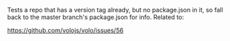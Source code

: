 Tests a repo that has a version tag already, but no package.json in it, so fall back to
the master branch's package.json for info. Related to:

https://github.com/volojs/volo/issues/56
 
